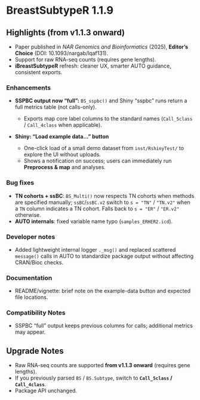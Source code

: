 # BreastSubtypeR 1.1.9

## Highlights (from v1.1.3 onward)
- Paper published in *NAR Genomics and Bioinformatics* (2025), **Editor’s Choice** (DOI: 10.1093/nargab/lqaf131).
- Support for raw RNA-seq counts (requires gene lengths).
- **iBreastSubtypeR** refresh: cleaner UX, smarter AUTO guidance, consistent exports.

### Enhancements
- **SSPBC output now “full”:** `BS_sspbc()` and Shiny “sspbc” runs return a full metrics table (not calls-only).  
  - Exports map core label columns to the standard names (`Call_5class` / `Call_4class` when applicable).

- **Shiny: “Load example data…” button**  
  - One-click load of a small demo dataset from `inst/RshinyTest/` to explore the UI without uploads.  
  - Shows a notification on success; users can immediately run **Preprocess & map** and analyses.

### Bug fixes
- **TN cohorts + ssBC**: `BS_Multi()` now respects TN cohorts when methods are specified manually; `ssBC`/`ssBC.v2` switch to `s = "TN"` / `"TN.v2"` when a `TN` column indicates a TN cohort. Falls back to `s = "ER"` / `"ER.v2"` otherwise.
- **AUTO internals**: fixed variable name typo (`samples_ERHER2.icd`).

### Developer notes
- Added lightweight internal logger `._msg()` and replaced scattered `message()` calls in AUTO to standardize package output without affecting CRAN/Bioc checks.

### Documentation
- README/vignette: brief note on the example-data button and expected file locations.

### Compatibility Notes
- SSPBC “full” output keeps previous columns for calls; additional metrics may appear.  

## Upgrade Notes
- Raw RNA-seq counts are supported **from v1.1.3 onward** (requires gene lengths).
- If you previously parsed `BS` / `BS.Subtype`, switch to **`Call_5class` / `Call_4class`**.
- Package API unchanged.
